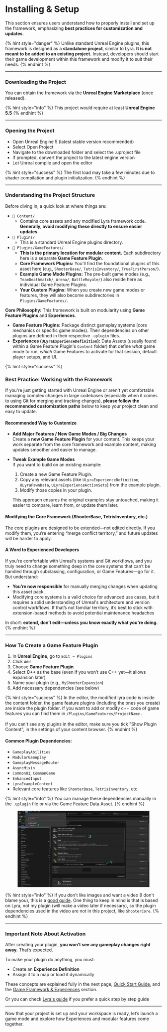 # Installing & Setup

This section ensures users understand how to properly install and set up the framework, emphasizing **best practices for customization and updates**.

{% hint style="danger" %}
Unlike standard Unreal Engine plugins, this framework is designed as a **standalone project**, similar to Lyra. **It is not meant to be added to an existing project.** Instead, developers should start their game development within this framework and modify it to suit their needs.
{% endhint %}

***

### **Downloading the Project**

You can obtain the framework via the **Unreal Engine Marketplace** (once released).

{% hint style="info" %}
This project would require at least **Unreal Engine 5.5**
{% endhint %}

***

### **Opening the Project**

* Open Unreal Engine 5 (latest stable version recommended)
* Select Open Project
* Navigate to the downloaded folder and select the .uproject file
* If prompted, convert the project to the latest engine version
* Let Unreal compile and open the editor

{% hint style="success" %}
The first load may take a few minutes due to shader compilation and plugin initialization.
{% endhint %}

***

### **Understanding the Project Structure**

Before diving in, a quick look at where things are:

* `📂 Content/`
  * Contains core assets and any modified Lyra framework code. **Generally, avoid modifying these directly to ensure easier updates.**
* `📂 Plugins/`
  * This is a standard Unreal Engine plugins directory.
* `📂 Plugins/GameFeatures/`
  * **This is the primary location for modular content.** Each subdirectory here is a separate **Game Feature Plugin**.
  * **Core Framework Plugins:** You'll find the foundational plugins of this asset here (e.g., `ShooterBase/`, `TetrisInventory/`, `TrueFirstPerson/`).
  * **Example Game Mode Plugins:** The pre-built game modes (e.g., `TeamDeathmatch/`, `Arena/`, `BattleRoyale/`) also reside here as individual Game Feature Plugins.
  * **Your Custom Plugins:** When you create new game modes or features, they will also become subdirectories in `Plugins/GameFeatures/`.

**Core Philosophy:** This framework is built on modularity using **Game Feature Plugins** and **Experiences**.

* **Game Feature Plugins:** Package distinct gameplay systems (core mechanics or specific game modes). Their dependencies on other plugins are defined in their respective `.uplugin` files.
* **Experiences (`ULyraExperienceDefinition`):** Data Assets (usually found within a Game Feature Plugin's `Content` folder) that define _what_ game mode to run, _which_ Game Features to activate for that session, default player setups, and UI.

{% hint style="success" %}
### Best Practice: Working with the Framework

If you're just getting started with Unreal Engine or aren't yet comfortable managing complex changes in large codebases (especially when it comes to using Git for merging and tracking changes), **please follow the recommended customization paths** below to keep your project clean and easy to update.

#### Recommended Way to Customize

* **Add Major Features / New Game Modes / Big Changes**\
  Create a **new Game Feature Plugin** for your content. This keeps your work separate from the core framework and example content, making updates smoother and easier to manage.
*   **Tweak Example Game Modes**\
    If you want to build on an existing example:

    1. Create a new Game Feature Plugin.
    2. Copy any relevant assets (like `ULyraExperienceDefinition`, `ULyraPawnData`, `ULyraExperienceActionSets`) from the example plugin.
    3. Modify those copies in your plugin.

    This approach ensures the original examples stay untouched, making it easier to compare, learn from, or update them later.

#### Modifying the Core Framework (ShooterBase, TetrisInventory, etc.)

The core plugins are designed to be extended—not edited directly. If you modify them, you’re entering “merge conflict territory,” and future updates will be harder to apply.

#### A Word to Experienced Developers

If you're comfortable with Unreal's systems and Git workflows, and you truly need to change something deep in the core systems that can’t be handled through subclassing, configuration, or Game Features—go for it. But understand:

* **You’re now responsible** for manually merging changes when updating this asset pack.
* Modifying core systems is a valid choice for advanced use cases, but it requires a solid understanding of Unreal's architecture and version control workflows. If that’s not familiar territory, it’s best to stick with extension-based methods to avoid potential maintenance headaches

In short: **extend, don’t edit—unless you know exactly what you're doing.**
{% endhint %}

***

### How To Create a Game Feature Plugin

1. In **Unreal Engine**, go to `Edit → Plugins`
2. Click `Add`
3. Choose **Game Feature Plugin**
4. Select **C++** as the base (even if you won’t use C++ yet—it allows expansion later)
5. Name your plugin (e.g., `MyShooterExpansion`)
6. Add necessary dependencies (see below)

{% hint style="success" %}
In the editor, the modified lyra code is inside the content folder, the game feature plugins (including the ones you create) are inside the plugin folder. If you want to add or modify c++ code of game features you can find them in `/Plugins/GameFeatures/ProjectName` .\
\
If you can't see any plugins in the editor, make sure you tick "Show Plugin Content", in the settings of your content browser.
{% endhint %}

#### Common Plugin Dependencies:

* `GameplayAbilities`
* `ModularGameplay`
* `GameplayMessageRouter`
* `AsyncMixin`
* `CommonUI`, `CommonGame`
* `EnhancedInput`
* `LyraExampleContent`
* Relevant core features like `ShooterBase`, `TetrisInventory`, etc.

{% hint style="info" %}
You can manage these dependencies manually in the `.uplugin` file or via the Game Feature Data Asset.
{% endhint %}

<figure><img src="../.gitbook/assets/GameFeature.png" alt=""><figcaption></figcaption></figure>

{% hint style="info" %}
If you don't like images and want a video (I don't blame you), this is a [good guide](https://www.youtube.com/watch?v=AaGxHtQ0okw). One thing to keep in mind is that is based on Lyra, not my plugin (will make a video later if necessary), so the plugin dependencies used in the video are not in this project, like `ShooterCore`.
{% endhint %}

***

### Important Note About Activation

After creating your plugin, **you won’t see any gameplay changes right away.** That’s expected.

To make your plugin do anything, you must:

* Create an **Experience Definition**
* Assign it to a map or load it dynamically

These concepts are explained fully in the next page, [Quick Start Guide](quick-start-guide.md),  and the [Game Framework & Experiences](../base-lyra-modified/gameframework-and-experience/) section.

Or you can check [Lyra's guide](https://dev.epicgames.com/community/learning/tutorials/rdW2/unreal-engine-how-to-create-a-new-game-feature-plugin-and-experience-in-lyra) if you prefer a quick step by step guide

***

Now that your project is set up and your workspace is ready, let’s launch a game mode and explore how Experiences and modular features come together.
